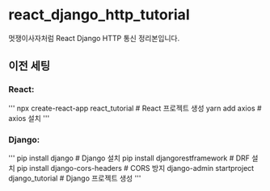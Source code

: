# react_django_http_tutorial
멋쟁이사자처럼 React Django HTTP 통신 정리본입니다.

## 이전 세팅
### React:
'''
npx create-react-app react_tutorial # React 프로젝트 생성
yarn add axios # axios 설치
'''

### Django:
'''
pip install django # Django 설치
pip install djangorestframework # DRF 설치 
pip install django-cors-headers # CORS 방지
django-admin startproject django_tutorial # Django 프로젝트 생성
'''
